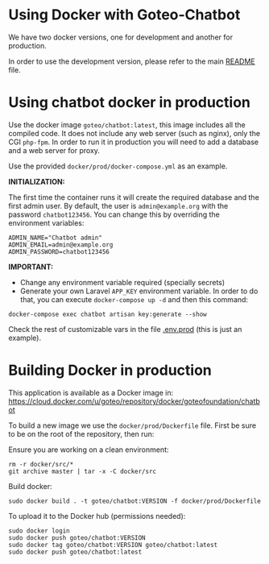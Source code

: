 # Using Docker with Goteo-Chatbot

We have two docker versions, one for development and another for production.

In order to use the development version, please refer to the main [README](../README.md) file.

# Using chatbot docker in production

Use the docker image `goteo/chatbot:latest`, this image includes all the compiled code. It does not include any web server (such as nginx), only the CGI `php-fpm`. In order to run it in production you will need to add a database and a web server for proxy. 

Use the provided `docker/prod/docker-compose.yml` as an example.

**INITIALIZATION:**

The first time the container runs it will create the required database and the first admin user. By default, the user is `admin@example.org` with the password `chatbot123456`. You can change this by overriding the environment variables:

```
ADMIN_NAME="Chatbot admin"
ADMIN_EMAIL=admin@example.org
ADMIN_PASSWORD=chatbot123456
```

**IMPORTANT:** 

- Change any environment variable required (specially secrets)
- Generate your own Laravel `APP_KEY` environment variable. In order to do that, you can execute `docker-compose up -d` and then this command:

```
docker-compose exec chatbot artisan key:generate --show
```

Check the rest of customizable vars in the file [.env.prod](.env.prod) (this is just an example).

# Building Docker in production

This application is available as a Docker image in:
https://cloud.docker.com/u/goteo/repository/docker/goteofoundation/chatbot

To build a new image we use the `docker/prod/Dockerfile` file. First be sure to be on the root of the repository, then run:

Ensure you are working on a clean environment:

```
rm -r docker/src/*
git archive master | tar -x -C docker/src
```

Build docker:

```
sudo docker build . -t goteo/chatbot:VERSION -f docker/prod/Dockerfile
```

To upload it to the Docker hub (permissions needed):

```
sudo docker login
sudo docker push goteo/chatbot:VERSION
sudo docker tag goteo/chatbot:VERSION goteo/chatbot:latest
sudo docker push goteo/chatbot:latest
```
